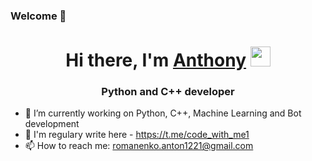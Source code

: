 ### Welcome 👋
<h1 align="center">Hi there, I'm <a href="https://t.me/code_with_me1" target="_blank">Anthony</a> 
<img src="https://github.com/blackcater/blackcater/raw/main/images/Hi.gif" height="32"/></h1>
<h3 align="center">Python and C++ developer</h3>

- 🔭 I’m currently working on Python, C++, Machine Learning and Bot development 
- 💬 I'm regulary write here - https://t.me/code_with_me1
- 📫 How to reach me: romanenko.anton1221@gmail.com

<!--
**AnthonyRom12/AnthonyRom12** is a ✨ _special_ ✨ repository because its `README.md` (this file) appears on your GitHub profile.

Here are some ideas to get you started:

- 🔭 I’m currently working on Python, C++, Machine Learning and Bot development 
- 💬 I'm regulary write here - https://t.me/code_with_me1
- 📫 How to reach me: romanenko.anton1221@gmail.com
- My leetCode: https://leetcode.com/AnthonyR21


